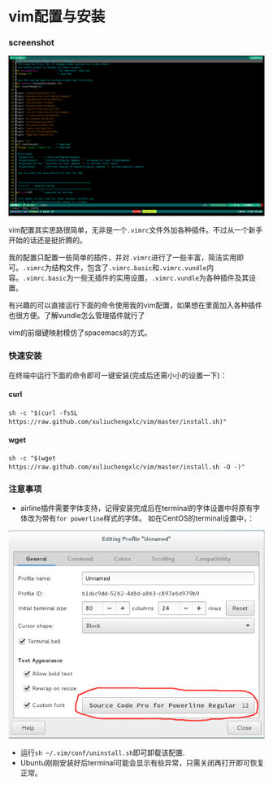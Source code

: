 # vim配置与安装

### screenshot

![screenshot](screenshot.png)

vim配置其实思路很简单，无非是一个`.vimrc`文件外加各种插件。不过从一个新手开始的话还是挺折腾的。

我的配置只配置一些简单的插件，并对`.vimrc`进行了一些丰富，简洁实用即可。`.vimrc`为结构文件，包含了`.vimrc.basic`和`.vimrc.vundle`内容。`.vimrc.basic`为一些无插件的实用设置，`.vimrc.vundle`为各种插件及其设置。

有兴趣的可以直接运行下面的命令使用我的vim配置，如果想在里面加入各种插件也很方便。了解vundle怎么管理插件就行了

vim的前缀键映射模仿了spacemacs的方式。


### 快速安装

在终端中运行下面的命令即可一键安装(完成后还需小小的设置一下)：

#### curl
`
sh -c "$(curl -fsSL https://raw.github.com/xuliuchengxlc/vim/master/install.sh)"
`
#### wget
`
sh -c "$(wget https://raw.github.com/xuliuchengxlc/vim/master/install.sh -O -)"
`

### 注意事项

- airline插件需要字体支持，记得安装完成后在terminal的字体设置中将原有字体改为带有`for powerline`样式的字体。
如在CentOS的terminal设置中，：

![font](forPowerline.png)

- 运行`sh ~/.vim/conf/uninstall.sh`即可卸载该配置.
- Ubuntu刚刚安装好后terminal可能会显示有些异常，只需关闭再打开即可恢复正常。
